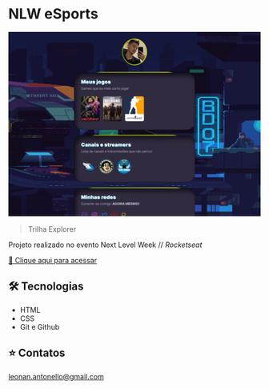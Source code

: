 # NLW eSports

![preview](./.github/preview.png)

>Trilha Explorer

Projeto realizado no evento Next Level Week // *Rocketseat*

[🔗 Clique aqui para acessar](https://mrleonan.github.io/nlw-esports-explorer/)

## 🛠️ Tecnologias

- HTML
- CSS
- Git e Github

## ⭐️ Contatos

leonan.antonello@gmail.com